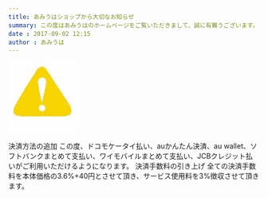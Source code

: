```yaml
---
title: あみうはショップから大切なお知らせ
summary: この度はあみうはのホームページをご覧いただきまして、誠に有難うございます。さて、この度、2017年9月20日より、決済方法の追加、決済手数料の引き上げがされます。
date : 2017-09-02 12:15
author : あみうは
---
```

![お知らせ](media/3.jpg)

決済方法の追加
この度、ドコモケータイ払い、auかんたん決済、au wallet、ソフトバンクまとめて支払い、ワイモバイルまとめて支払い、JCBクレジット払いがご利用いただけるようになります。
決済手数料の引き上げ
全ての決済手数料を本体価格の3.6%+40円とさせて頂き、サービス使用料を3%徴収させて頂きます。